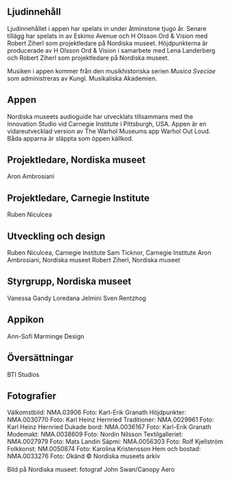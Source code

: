 ## Ljudinnehåll
Ljudinnehållet i appen har spelats in under åtminstone tjugo år. Senare tillägg har spelats in av Eskimo Avenue och H Olsson Ord & Vision med Robert Ziherl som projektledare på Nordiska museet. Höjdpunkterna är producerade av H Olsson Ord & Vision i samarbete med Lena Landerberg och Robert Ziherl som projektledare på Nordiska museet.

Musiken i appen kommer från den musikhistoriska serien *Musica Sveciae* som administreras av Kungl. Musikaliska Akademien.

## Appen
Nordiska museets audioguide har utvecklats tillsammans med the Innovation Studio vid Carnegie Institute i Pittsburgh, USA. Appen är en vidareutvecklad version av The Warhol Museums app Warhol Out Loud. Båda apparna är släppta som öppen källkod.

## Projektledare, Nordiska museet
Aron Ambrosiani

## Projektledare, Carnegie Institute
Ruben Niculcea

## Utveckling och design
Ruben Niculcea, Carnegie Institute
Sam Ticknor, Carnegie Institute
Aron Ambrosiani, Nordiska museet
Robert Ziherl, Nordiska museet

## Styrgrupp, Nordiska museet
Vanessa Gandy
Loredana Jelmini
Sven Rentzhog

## Appikon
Ann-Sofi Marminge Design

## Översättningar
BTI Studios

## Fotografier
Välkomstbild: NMA.03906 Foto: Karl-Erik Granath
Höjdpunkter: NMA.0030770 Foto: Karl Heinz Hernried
Traditioner: NMA.0029961 Foto: Karl Heinz Hernried
Dukade bord: NMA.0036167 Foto: Karl-Erik Granath
Modemakt: NMA.0038609 Foto: Nordin Nilsson
Textilgalleriet: NMA.0027979 Foto: Mats Landin
Sápmi: NMA.0056303 Foto: Rolf Kjellström
Folkkonst: NM.0050874 Foto: Karolina Kristensson
Hem och bostad: NMA.0033276 Foto: Okänd © Nordiska museets arkiv

Bild på Nordiska museet: fotograf John Swan/Canopy Aero
